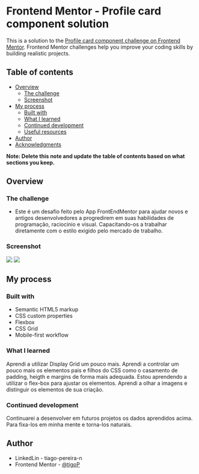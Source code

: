 # Frontend Mentor - Profile card component solution

This is a solution to the [Profile card component challenge on Frontend Mentor](https://www.frontendmentor.io/challenges/profile-card-component-cfArpWshJ). Frontend Mentor challenges help you improve your coding skills by building realistic projects. 

## Table of contents

- [Overview](#overview)
  - [The challenge](#the-challenge)
  - [Screenshot](#screenshot)
- [My process](#my-process)
  - [Built with](#built-with)
  - [What I learned](#what-i-learned)
  - [Continued development](#continued-development)
  - [Useful resources](#useful-resources)
- [Author](#author)
- [Acknowledgments](#acknowledgments)

**Note: Delete this note and update the table of contents based on what sections you keep.**

## Overview

### The challenge

- Este é um desafio feito pelo App FrontEndMentor para ajudar novos e antigos desenvolvedores a progredirem em suas habilidades de programação, raciocinio e visual. Capacitando-os a trabalhar diretamente com o estilo exigido pelo mercado de trabalho.

### Screenshot

![](./design/printMobile.jpg)
![](./design/printDesktop.jpg)

## My process

### Built with

- Semantic HTML5 markup
- CSS custom properties
- Flexbox
- CSS Grid
- Mobile-first workflow

### What I learned

Aprendi a utilizar Display Grid um pouco mais. Aprendi a controlar um pouco mais os elementos pais e filhos do CSS como o casamento de padding, heigth e margins de forma mais adequada. Estou aprendendo a utilizar o flex-box para ajustar os elementos. Aprendi a olhar a imagens e distinguir os elementos de sua criação.

### Continued development

Continuarei a desenvolver em futuros projetos os dados aprendidos acima. Para fixa-los em minha mente e torna-los naturais.

## Author

- LinkedLin - tiago-pereira-n
- Frontend Mentor - [@tigoP](https://www.frontendmentor.io/profile/tigoP)
